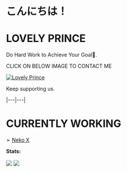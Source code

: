 # こんにちは！



# LOVELY PRINCE

Do Hard Work to Achieve Your Goal🖤.

CLICK ON BELOW IMAGE TO CONTACT ME

[![Lovely Prince](https://telegra.ph/file/920796d134a6e21aec333.jpg)](https://t.me/Awesome-Prince)

Keep supporting us.



|---|---|

# CURRENTLY WORKING

<!-- CURRENTLY-WORKING:START -->

➢ [Neko X](https://t.me/NekoXRobot)





<!-- CURRENTLY-WORKING:END -->

**Stats:**  

<img align="center" src="https://github-readme-stats.vercel.app/api?username=Awesome-Prince&bg_color=30,e96443,904e95&title_color=fff&text_color=fff&count_private=true">

<img align="center" src="https://github-readme-stats.vercel.app/api/top-langs/?username=Awesome-Prince&bg_color=30,e96443,904e95&title_color=fff&text_color=fff&count_private=true">
